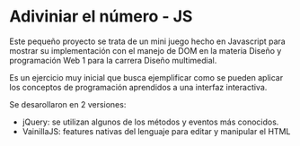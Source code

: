 # Adiviniar el número - JS

Este pequeño proyecto se trata de un mini juego hecho en Javascript para mostrar su implementación con el manejo de DOM en la materia Diseño y programación Web 1 para la carrera Diseño multimedial.

Es un ejercicio muy inicial que busca ejemplificar como se pueden aplicar los conceptos de programación aprendidos a una interfaz interactiva.

Se desarollaron en 2 versiones:

* jQuery: se utilizan algunos de los métodos y eventos más conocidos.
* VainillaJS: features nativas del lenguaje para editar y manipular el HTML
